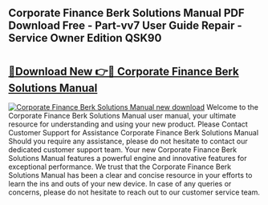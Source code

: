 ## Corporate Finance Berk Solutions Manual PDF Download Free - Part-vv7 User Guide Repair - Service Owner Edition QSK90

# <h2><a href="http://bc53737.oget.top/?id=Corporate+Finance+Berk+Solutions+Manual">🔗Download New 👉🔴 Corporate Finance Berk Solutions Manual</a></h2>

[![Corporate Finance Berk Solutions Manual new download](https://i.imgur.com/5g1atiW.png)](http://bc53737.oget.top/?id=Corporate+Finance+Berk+Solutions+Manual)
Welcome to the Corporate Finance Berk Solutions Manual user manual, your ultimate resource for understanding and using your new product. Please Contact Customer Support for Assistance Corporate Finance Berk Solutions Manual Should you require any assistance, please do not hesitate to contact our dedicated customer support team. Your new Corporate Finance Berk Solutions Manual features a powerful engine and innovative features for exceptional performance. We trust that the Corporate Finance Berk Solutions Manual has been a clear and concise resource in your efforts to learn the ins and outs of your new device. In case of any queries or concerns, please do not hesitate to reach out to our customer service team.
